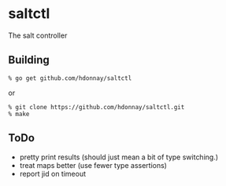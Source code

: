 saltctl
======

The salt controller

Building
--------

    % go get github.com/hdonnay/saltctl

or

    % git clone https://github.com/hdonnay/saltctl.git
    % make

ToDo
----

* pretty print results (should just mean a bit of type switching.)
* treat maps better (use fewer type assertions)
* report jid on timeout
